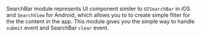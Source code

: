 SearchBar module represents UI component similer to `UISearchBar` in iOS and `SearchView` for Android, which allows you to to create simple filter for the the content in the app. 
This module gives you the simple way to handle `submit` event and SearchBar `clear` event.